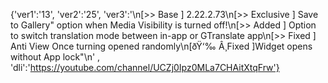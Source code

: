 {'ver1':'13', 'ver2':'25', 'ver3':'\n[>> Base ] 2.22.2.73\n[>> Exclusive ] Save to Gallery" option when Media Visibility is turned off!\n[>> Added ] Option to switch translation mode between in-app or GTranslate app\n[>> Fixed ] Anti View Once turning opened randomly\n[ðŸ‘‰ Â¸Fixed ]Widget opens without App lock"\n' , 'dli':'https://youtube.com/channel/UCZj0Ipz0MLa7CHAitXtqFrw'}
